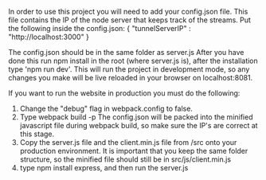 In order to use this project you will need to add your config.json file. This file contains the IP of the node server that keeps track of the streams.
Put the following inside the config.json:
{
  "tunnelServerIP" : "http://localhost:3000"
}

The config.json should be in the same folder as server.js
After you have done this run npm install in the root (where server.js is), after the installation type 'npm run dev'. This will run the project in development mode, so any changes you make will be live reloaded in your browser on localhost:8081.




If you want to run the website in production you must do the following:

1. Change the "debug" flag in webpack.config to false.
2. Type webpack build -p
The config.json will be packed into the minified javascript file during webpack build, so make sure the IP's are correct at this stage.
3. Copy the server.js file and the client.min.js file from /src onto your production environment.
It is important that you keep the same folder structure, so the minified file should still be in src/js/client.min.js
4. type npm install express, and then run the server.js

